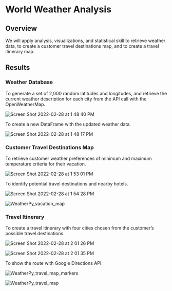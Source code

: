 # World Weather Analysis

## Overview

We will apply analysis, visualizations, and statistical skill to retrieve weather data, to create a customer travel destinations map, and to create a travel itinerary map.

## Results

### Weather Database

To generate a set of 2,000 random latitudes and longitudes, and retrieve the current weather description for each city from the API call with the OpenWeatherMap.

![Screen Shot 2022-02-28 at 1 48 40 PM](https://user-images.githubusercontent.com/88747464/156040957-7a4910d1-3fc7-4445-8a25-12c3c9396e0e.png)

To create a new DataFrame with the updated weather data.

![Screen Shot 2022-02-28 at 1 48 17 PM](https://user-images.githubusercontent.com/88747464/156043478-062b8b8e-a852-4aa0-b23f-ab560eb28ed3.png)

### Customer Travel Destinations Map

To retrieve customer weather preferences of minimum and maximum temperature criteria for their vacation.

![Screen Shot 2022-02-28 at 1 53 01 PM](https://user-images.githubusercontent.com/88747464/156041760-d9bb4d9a-9f93-40fa-a4e8-616f5e32cd27.png)

To identify potential travel destinations and nearby hotels. 

![Screen Shot 2022-02-28 at 1 54 28 PM](https://user-images.githubusercontent.com/88747464/156041775-9333e37f-f0eb-4123-a55c-f0e5ccb42f2d.png)

![WeatherPy_vacation_map](https://user-images.githubusercontent.com/88747464/156041789-28927052-743d-489f-9cf2-0fb7a45aa9c1.png)

### Travel Itinerary
 
To create a travel itinerary with four cities chosen from the customer’s possible travel destinations.

![Screen Shot 2022-02-28 at 2 01 26 PM](https://user-images.githubusercontent.com/88747464/156042793-a2a51559-cbe2-434f-bf76-8dd09f3bafb7.png)

![Screen Shot 2022-02-28 at 2 01 35 PM](https://user-images.githubusercontent.com/88747464/156042804-248404d8-ef1b-4841-aca4-bab19729a6ed.png)

To show the route with Google Directions API.

![WeatherPy_travel_map_markers](https://user-images.githubusercontent.com/88747464/156042935-3002617a-689b-4001-8b50-c7a2b9ba0137.png)

![WeatherPy_travel_map](https://user-images.githubusercontent.com/88747464/156042939-bccc307a-5fc6-4296-86de-6655e9225bc2.png)
